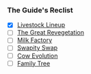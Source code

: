 ### The Guide's Reclist
- [x] [Livestock Lineup](livestock-lineup)
- [ ] [The Great Revegetation](the-great-revegetation)
- [ ] [Milk Factory](milk-factory)
- [ ] [Swapity Swap](swapity-swap)
- [ ] [Cow Evolution](cow-evolution)
- [ ] [Family Tree](family-tree)
